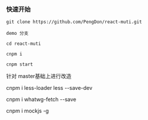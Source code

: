 
### 快速开始

```
git clone https://github.com/PengDon/react-muti.git

demo 分支

cd react-muti

cnpm i

cnpm start
```

针对 master基础上进行改造

cnpm i less-loader less --save-dev

cnpm i whatwg-fetch --save

cnpm i mockjs -g




